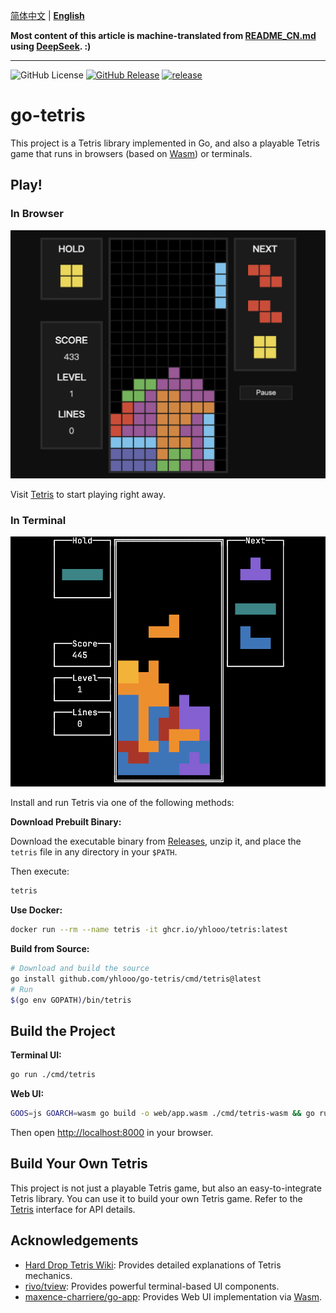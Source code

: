 [简体中文](README_CN.md) | **[English](README.md)**

**Most content of this article is machine-translated from [README_CN.md](README_CN.md) using [DeepSeek](https://www.deepseek.com/). :)**

---

![GitHub License](https://img.shields.io/github/license/yhlooo/go-tetris)
[![GitHub Release](https://img.shields.io/github/v/release/yhlooo/go-tetris)](https://github.com/yhlooo/go-tetris/releases/latest)
[![release](https://github.com/yhlooo/go-tetris/actions/workflows/release.yaml/badge.svg)](https://github.com/yhlooo/go-tetris/actions/workflows/release.yaml)

# go-tetris

This project is a Tetris library implemented in Go, and also a playable Tetris game that runs in browsers (based on [Wasm](https://webassembly.org/)) or terminals.

## Play!

### In Browser

![web-ui](docs/img/web-ui.png)

Visit [Tetris](https://yhlooo.github.io/go-tetris/) to start playing right away.

### In Terminal

![tty-ui](docs/img/tty-ui.png)

Install and run Tetris via one of the following methods:

**Download Prebuilt Binary:**

Download the executable binary from [Releases](https://github.com/yhlooo/go-tetris/releases), unzip it, and place the `tetris` file in any directory in your `$PATH`.

Then execute:

```bash
tetris
```

**Use Docker:**

```bash
docker run --rm --name tetris -it ghcr.io/yhlooo/tetris:latest
```

**Build from Source:**

```bash
# Download and build the source
go install github.com/yhlooo/go-tetris/cmd/tetris@latest
# Run
$(go env GOPATH)/bin/tetris
```

## Build the Project

**Terminal UI:**

```bash
go run ./cmd/tetris
```

**Web UI:**

```bash
GOOS=js GOARCH=wasm go build -o web/app.wasm ./cmd/tetris-wasm && go run ./cmd/tetris-wasm
```

Then open <http://localhost:8000> in your browser.

## Build Your Own Tetris

This project is not just a playable Tetris game, but also an easy-to-integrate Tetris library. You can use it to build your own Tetris game. Refer to the [Tetris](pkg/tetris/tetris.go#L9) interface for API details.

## Acknowledgements

- [Hard Drop Tetris Wiki](https://harddrop.com/wiki/Tetris_Wiki): Provides detailed explanations of Tetris mechanics.
- [rivo/tview](https://github.com/rivo/tview): Provides powerful terminal-based UI components.
- [maxence-charriere/go-app](https://github.com/maxence-charriere/go-app): Provides Web UI implementation via [Wasm](https://webassembly.org/).
